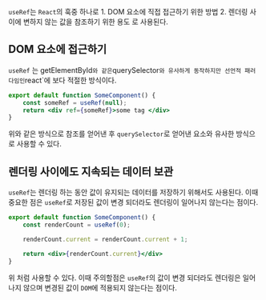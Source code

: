 `useRef`는 `React`의 훅중 하나로 1. DOM 요소에 직접 접근하기 위한 방법 2. 렌더링 사이에 변하지 않는 값을 참조하기 위한 용도 로 사용된다.

## DOM 요소에 접근하기
`useRef` 는 getElementById` 와 같은 `querySelector` 와 유사하게 동작하지만 선언적 패러다임인 `react`에 보다 적절한 방식이다.

```jsx
export default function SomeComponent() {
	const someRef = useRef(null);
	return <div ref={someRef}>some tag </div>
}
```

위와 같은 방식으로 참조를 얻어낸 후 `querySelector`로 얻어낸 요소와 유사한 방식으로 사용할 수 있다.

## 렌더링 사이에도 지속되는 데이터 보관
`useRef`는 렌더링 하는 동안 값이 유지되는 데이터를 저장하기 위해서도 사용된다. 이때 중요한 점은 `useRef`로 저장된 값이 변경 되더라도 렌더링이 일어나지 않는다는 점이다.

```jsx
export default function SomeComponent() {
	const renderCount = useRef(0);

	renderCount.current = renderCount.current + 1;

	return <div>{renderCount.current}</div>
}
```
위 처럼 사용할 수 있다. 이때 주의할점은 `useRef`의 값이 변경 되더라도 렌더링은 일어나지 않으며 변경된 값이 `DOM`에 적용되지 않는다는 점이다.